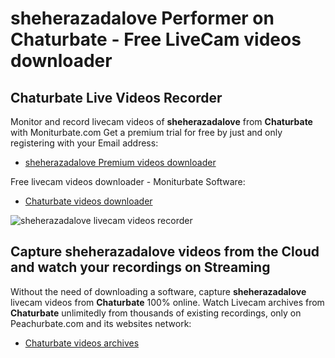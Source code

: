 # sheherazadalove Performer on Chaturbate - Free LiveCam videos downloader

## Chaturbate Live Videos Recorder

Monitor and record livecam videos of **sheherazadalove** from **Chaturbate** with Moniturbate.com
Get a premium trial for free by just and only registering with your Email address:
* [sheherazadalove Premium videos downloader](https://moniturbate.com/request-demo-licence-key.html)

Free livecam videos downloader - Moniturbate Software:
* [Chaturbate videos downloader](https://moniturbate.com/moniturbate-download-software.html)

![sheherazadalove livecam videos recorder](https://peachurnet.com/templates/moniturbate-software.png)


## Capture sheherazadalove videos from the Cloud and watch your recordings on Streaming

Without the need of downloading a software, capture **sheherazadalove** livecam videos from **Chaturbate** 100% online.
Watch Livecam archives from **Chaturbate** unlimitedly from thousands of existing recordings, only on Peachurbate.com and its websites network:
* [Chaturbate videos archives](https://peachurnet.com/)